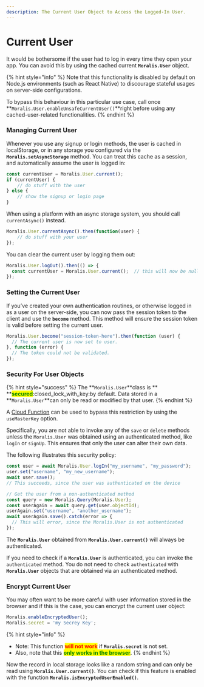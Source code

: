 ```yaml
---
description: The Current User Object to Access the Logged-In User.
---
```


# Current User

It would be bothersome if the user had to log in every time they open your app. You can avoid this by using the cached current **`Moralis.User`** object.

{% hint style="info" %}
Note that this functionality is disabled by default on Node.js environments (such as React Native) to discourage stateful usages on server-side configurations.

To bypass this behaviour in this particular use case, call once **`Moralis.User.enableUnsafeCurrentUser()`**right before using any cached-user-related functionalities.
{% endhint %}

### Managing Current User

Whenever you use any signup or login methods, the user is cached in localStorage, or in any storage you configured via the **`Moralis.setAsyncStorage`** method. You can treat this cache as a session, and automatically assume the user is logged in:

```javascript
const currentUser = Moralis.User.current();
if (currentUser) {
    // do stuff with the user
} else {
    // show the signup or login page
}
```

When using a platform with an async storage system, you should call `currentAsync()` instead.

```javascript
Moralis.User.currentAsync().then(function(user) {
    // do stuff with your user
});
```

You can clear the current user by logging them out:

```javascript
Moralis.User.logOut().then(() => {
  const currentUser = Moralis.User.current();  // this will now be null
});
```

### Setting the Current User

If you’ve created your own authentication routines, or otherwise logged in as a user on the server-side, you can now pass the session token to the client and use the **`become`** method. This method will ensure the session token is valid before setting the current user.

```javascript
Moralis.User.become("session-token-here").then(function (user) {
  // The current user is now set to user.
}, function (error) {
  // The token could not be validated.
});
```

### Security For User Objects

{% hint style="success" %}
The **`Moralis.User`**class is ** **<mark style="color:green;">**secured**</mark>:closed\_lock\_with\_key:by default. Data stored in a **`Moralis.User`**can only be read or modified by that user.
{% endhint %}

A [Cloud Function](../cloud-code/cloud-functions.md#using-the-master-key-in-cloud-code) can be used to bypass this restriction by using the `useMasterKey` option.

Specifically, you are not able to invoke any of the `save` or `delete` methods unless the `Moralis.User` was obtained using an authenticated method, like `logIn` or `signUp`. This ensures that only the user can alter their own data.

The following illustrates this security policy:

```javascript
const user = await Moralis.User.logIn("my_username", "my_password");
user.set("username", "my_new_username");
await user.save();
// This succeeds, since the user was authenticated on the device

// Get the user from a non-authenticated method
const query = new Moralis.Query(Moralis.User);
const userAgain = await query.get(user.objectId);
userAgain.set("username", "another_username");
await userAgain.save().catch(error => {
  // This will error, since the Moralis.User is not authenticated
});
```

The **`Moralis.User`** obtained from **`Moralis.User.current()`** will always be authenticated.

If you need to check if a **`Moralis.User`** is authenticated, you can invoke the `authenticated` method. You do not need to check `authenticated` with **`Moralis.User`** objects that are obtained via an authenticated method.

### Encrypt Current User

You may often want to be more careful with user information stored in the browser and if this is the case, you can encrypt the current user object:

```javascript
Moralis.enableEncryptedUser();
Moralis.secret = 'my Secrey Key';
```

{% hint style="info" %}
* Note: This function <mark style="color:red;">**will not work**</mark> if **`Moralis.secret`** is not set.
* Also, note that this <mark style="color:green;">**only works in the browser**</mark>.
{% endhint %}

Now the record in local storage looks like a random string and can only be read using **`Moralis.User.current()`**. You can check if this feature is enabled with the function **`Moralis.isEncryptedUserEnabled()`**.
